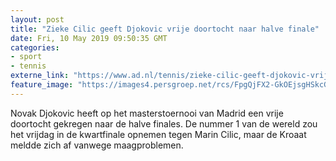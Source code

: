 ```yaml
---
layout: post
title: "Zieke Cilic geeft Djokovic vrije doortocht naar halve finale"
date: Fri, 10 May 2019 09:50:35 GMT
categories: 
- sport 
- tennis 
externe_link: "https://www.ad.nl/tennis/zieke-cilic-geeft-djokovic-vrije-doortocht-naar-halve-finale~ad720e3f/"
feature_image: "https://images4.persgroep.net/rcs/FpgQjFX2-GkOEjsgHSkcGPeTQAA/diocontent/147736359/_fitwidth/400/?appId=21791a8992982cd8da851550a453bd7f&quality=0.7"
---
```


Novak Djokovic heeft op het masterstoernooi van Madrid een vrije doortocht gekregen naar de halve finales. De nummer 1 van de wereld zou het vrijdag in de kwartfinale opnemen tegen Marin Cilic, maar de Kroaat meldde zich af vanwege maagproblemen.
